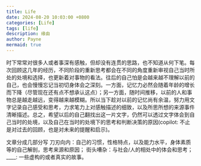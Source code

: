 ```yaml
---
title: Life
date: 2024-08-20 10:03:00 +0800
categories: [Life]
tags: [life]
description: 缘由
author: Payne
mermaid: true
---
```


<!-- 引子 -->

时下常常对很多人或者事深有感触，但却没有连贯的思路，也不知道从何下笔。每次回顾这几年的经历，不同阶段的重新思考都会在不同的角度重新审视自己当时所处的处境和选择，也更新着对事物的看法。往后的自己怕是会越来越不理解以前的自己，也会慢慢忘记当初切身体会之深刻。一方面，记忆力必然会随着年龄的增长而下降（尽管现在还有点不想承认这点）；另一方面，随时间推移，以前的人和事物总是越走越远，变得越来越模糊。所以当下趁对以前的记忆尚有余温，努力用文字记录自己感受和思考，力求笔力上对感触描述的细致，以及所思所想的来源事件清晰描述。总之，希望以后的自己翻找出这一片文字，仍然可以透过文字体会到自己当时的处境，以及自己在当时的处境下的思考和判断决策的原因(copilot: 不止是对过去的回顾，也是对未来的提醒和启示)。

<!-- 文章思路按照时间线组织，中间以对事物思考思路的转变为线索。但是其实思路的转变好像也没有一个非常具体的节点，大概都是在一件一件的小事和一天一天的工作生活中慢慢领悟。且就按照时间叙事吧。 -->

<!-- 文章目录 -->

文章分成几部分写
刀刃向内：自己的习惯，性格特点，以及能力水平，身体素质等的自己解剖，思考来源和原因；
街头嘈杂：与社会/人的相处中的体会和思考；
____: 一些虚构的或者真实的故事。

